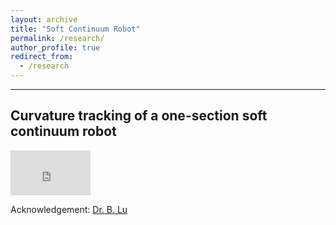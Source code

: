 ```yaml
---
layout: archive
title: "Soft Continuum Robot"
permalink: /research/
author_profile: true
redirect_from:
  - /research
---
```


---
## Curvature tracking of a one-section soft continuum robot

<!-- <p class="full-width">
<iframe width="480" height="270" src="https://www.youtube-nocookie.com/embed/_yy3LjOx5cc?start=1" frameborder="0" allow="accelerometer; autoplay; encrypted-media; gyroscope; picture-in-picture" allowfullscreen></iframe>
</p> -->

 <p class="full-width"><iframe width="128" height="72" src="https://www.youtube.com/embed/llZsSwqj-_Y" frameborder="0" allow="accelerometer; autoplay; encrypted-media; gyroscope; picture-in-picture" allowfullscreen></iframe></p>

  Acknowledgement: [Dr. B. Lu](https://lu-bo.github.io)
